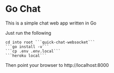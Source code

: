 # Go Chat

This is a simple chat web app written in Go

Just run the following

```
cd into root ```quick-chat-websocket```
```go install -v```
```cp .env .env.local```
```heroku local```
```

Then point your browser to http://localhost:8000